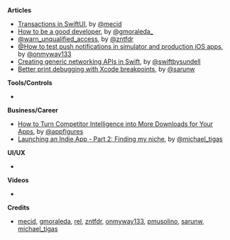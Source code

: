 
**Articles**

* [Transactions in SwiftUI](https://swiftwithmajid.com/2020/10/07/transactions-in-swiftui/), by [@mecid](https://twitter.com/mecid)
* [How to be a good developer](http://www.moraleda.info/2020/10/08/how-to-be-a-good-developer/), by [@gmoraleda_](https://twitter.com/gmoraleda_)
* [@warn_unqualified_access](https://fivestars.blog/swift/warn_unqualified_access.html), by [@zntfdr](https://twitter.com/zntfdr)
* [@How to test push notifications in simulator and production iOS apps](https://onmyway133.com/blog/how-to-test-push-notifications-in-simulator-and-production-ios-apps/), by [@onmyway133](https://twiter.com/onmyway133)
* [Creating generic networking APIs in Swift](https://www.swiftbysundell.com/articles/creating-generic-networking-apis-in-swift), by [@swiftbysundell](https://twitter.com/swiftbysundell)
* [Better print debugging with Xcode breakpoints](https://sarunw.com/posts/better-print-debugging-with-xcode-breakpoints/), by [@sarunw](https://twitter.com/sarunw)

**Tools/Controls**

* 

**Business/Career**

* [How to Turn Competitor Intelligence into More Downloads for Your Apps](https://appfigures.com/resources/business/competitor-intelligence-for-mobile-apps), by [@appfigures](https://twitter.com/appfigures)
* [Launching an Indie App - Part 2: Finding my niche](https://heyimakeapps.com/blog/launching-an-indie-app-part-2-finding-my-niche), by [@michael_tigas](https://twitter.com/michael_tigas)

**UI/UX**

* 

**Videos**

* 

**Credits**

*  [mecid](https://github.com/mecid), [gmoraleda](https://github.com/gmoraleda), [rel](https://github.com/rel), [zntfdr](https://github.com/zntfdr), [onmyway133](https://github.com/onmyway133), [pmusolino](https://github.com/pmusolino), [sarunw](https://github.com/sarunw), [michael_tigas](https://github.com/teeeeeegz)
